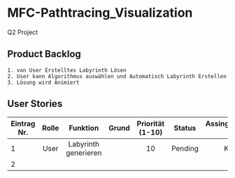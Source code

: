 # MFC-Pathtracing_Visualization
Q2 Project

## Product Backlog
    1. von User Erstelltes Labyrinth Lösen
    2. User kann Algorithmus auswählen und Automatisch Labyrinth Erstellen
    3. Lösung wird Animiert 
    
## User Stories

|Eintrag Nr. | Rolle    | Funktion                           | Grund                             | Priorität (1-10)| Status     | Assinged to |
|------------|:--------:|:----------------------------------:|:---------------------------------:|:---------------:|:----------:|------------:|
|1           | User     | Labyrinth generieren               |                                   | 10              | Pending    | Kurt        |
|2           |          |                                    |                                   |                 |            |             |
